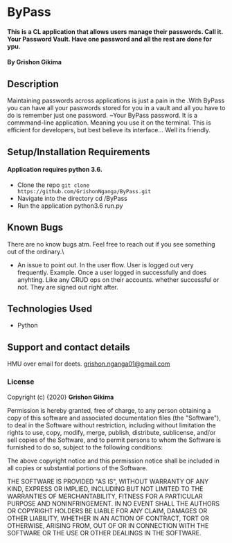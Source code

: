 # ByPass
#### This is a CL application that allows users manage their passwords. Call it. Your Password Vault. Have one password and all the rest are done for ypu.

#### By **Grishon Gikima**
## Description
Maintaining passwords across applications is just a pain in the .With ByPass you can have all your passwords stored for you in a vault and all you have to do is remember just one password. ~Your ByPass password.
It is a commmand-line application. Meaning you use it on the terminal. This is efficient for developers, but best believe its interface... Well its friendly.
## Setup/Installation Requirements

#### Application requires python 3.6. 
* Clone the repo `git clone https://github.com/GrishonNganga/ByPass.git`
* Navigate into the directory cd /ByPass
* Run the application python3.6 run.py

## Known Bugs
There are no know bugs atm. Feel free to reach out if you see something out of the ordinary.\
* An issue to point out. In the user flow. User is logged out very frequently. Example. Once a user logged in successfully and does anyhting. Like any CRUD ops on their accounts. whether successful or not. They are signed out right after.

## Technologies Used
* Python

## Support and contact details
HMU over email for deets. grishon.nganga01@gmail.com

### License
Copyright (c) {2020} **Grishon Gikima**

Permission is hereby granted, free of charge, to any person obtaining a copy
of this software and associated documentation files (the "Software"), to deal
in the Software without restriction, including without limitation the rights
to use, copy, modify, merge, publish, distribute, sublicense, and/or sell
copies of the Software, and to permit persons to whom the Software is
furnished to do so, subject to the following conditions:

The above copyright notice and this permission notice shall be included in all
copies or substantial portions of the Software.

THE SOFTWARE IS PROVIDED "AS IS", WITHOUT WARRANTY OF ANY KIND, EXPRESS OR
IMPLIED, INCLUDING BUT NOT LIMITED TO THE WARRANTIES OF MERCHANTABILITY,
FITNESS FOR A PARTICULAR PURPOSE AND NONINFRINGEMENT. IN NO EVENT SHALL THE
AUTHORS OR COPYRIGHT HOLDERS BE LIABLE FOR ANY CLAIM, DAMAGES OR OTHER
LIABILITY, WHETHER IN AN ACTION OF CONTRACT, TORT OR OTHERWISE, ARISING FROM,
OUT OF OR IN CONNECTION WITH THE SOFTWARE OR THE USE OR OTHER DEALINGS IN THE
SOFTWARE.
